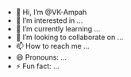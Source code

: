 - 👋 Hi, I’m @VK-Ampah
- 👀 I’m interested in ...
- 🌱 I’m currently learning ...
- 💞️ I’m looking to collaborate on ...
- 📫 How to reach me ...
- 😄 Pronouns: ...
- ⚡ Fun fact: ...

<!---
VK-Ampah/VK-Ampah is a ✨ special ✨ repository because its `README.md` (this file) appears on your GitHub profile.
You can click the Preview link to take a look at your changes.
--->
